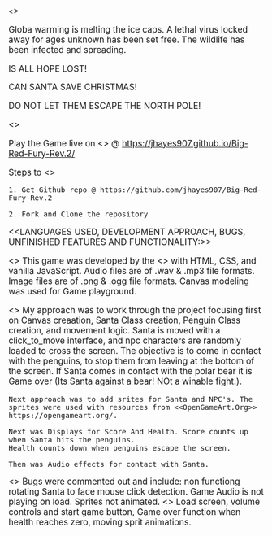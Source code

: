<<BIG RED FURY>>

Globa warming is melting the ice caps.
A lethal virus locked away for ages unknown has been set free.
The wildlife has been infected and spreading.

IS ALL HOPE LOST!

CAN SANTA SAVE CHRISTMAS!

DO NOT LET THEM ESCAPE THE NORTH POLE!



<<HOW TO PLAY GAME:>>

Play the Game live on <<Github pages>> @ https://jhayes907.github.io/Big-Red-Fury-Rev.2/

Steps to <<Install on local filesystem>>

    1. Get Github repo @ https://github.com/jhayes907/Big-Red-Fury-Rev.2

    2. Fork and Clone the repository

<<LANGUAGES USED, DEVELOPMENT APPROACH, BUGS, UNFINISHED FEATURES AND FUNCTIONALITY:>>

<<LANGUAGES>>
    This game was developed by the <<Jared Hayes>> with HTML, CSS, and vanilla JavaScript.
    Audio files are of .wav & .mp3 file formats. 
    Image files are of .png & .ogg file formats.
    Canvas modeling was used for Game playground.

<<APPROACH>>
    My approach was to work through the project focusing first on Canvas creaation, Santa Class creation, Penguin Class creation, and movement logic. Santa is moved with a click_to_move interface, and npc characters are randomly loaded to cross the screen. The objective is to come in contact with the penguins, to stop them from leaving at the bottom of the screen.
    If Santa comes in contact with the polar bear it is Game over (Its Santa against a bear! NOt a winable fight.).

    Next approach was to add srites for Santa and NPC's. The sprites were used with resources from <<OpenGameArt.Org>> https://opengameart.org/.
    
    Next was Displays for Score And Health. Score counts up when Santa hits the penguins.
    Health counts down when penguins escape the screen.

    Then was Audio effects for contact with Santa.
<<BUGS>>
    Bugs were commented out and include: 
    non functiong rotating Santa to face mouse click detection. Game Audio is not playing on load. Sprites not animated.
<<UNFINISHED>>
    Load screen, volume controls and start game button, Game over function when health reaches zero, moving sprit animations.